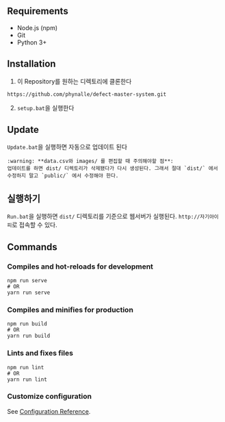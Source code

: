 ## Requirements
- Node.js (npm)
- Git
- Python 3+


## Installation
1. 이 Repository를 원하는 디렉토리에 클론한다
```
https://github.com/phynalle/defect-master-system.git
```
2. `setup.bat`을 실행한다

## Update
`Update.bat`을 실행하면 자동으로 업데이트 된다

```
:warning: **data.csv와 images/ 를 편집할 때 주의해야할 점**:
업데이트를 하면 dist/ 디렉토리가 삭제됐다가 다시 생성된다. 그래서 절대 `dist/` 에서 수정하지 말고 `public/` 에서 수정해야 한다.
```

## 실행하기
`Run.bat`을 실행하면 `dist/` 디렉토리를 기준으로 웹서버가 실행된다.
`http://자기아이피`로 접속할 수 있다.

## Commands
### Compiles and hot-reloads for development
```
npm run serve
# OR
yarn run serve
```

### Compiles and minifies for production
```
npm run build
# OR
yarn run build
```

### Lints and fixes files
```
npm run lint
# OR
yarn run lint
```

### Customize configuration
See [Configuration Reference](https://cli.vuejs.org/config/).
